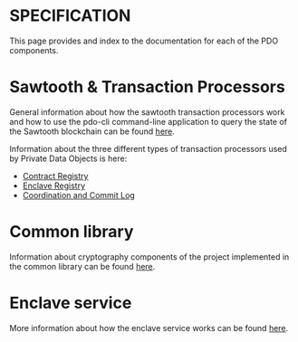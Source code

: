<!---
Licensed under Creative Commons Attribution 4.0 International License
https://creativecommons.org/licenses/by/4.0/
--->
# SPECIFICATION

This page provides and index to the documentation for each of the PDO
components.

# Sawtooth & Transaction Processors

General information about how the sawtooth transaction processors work and how
to use the pdo-cli command-line application to query the state of the Sawtooth
blockchain can be found [here](sawtooth/docs/USAGE.md).

Information about the three different types of transaction processors used by
Private Data Objects is here:
- [Contract Registry](sawtooth/docs/cregistry.md)
- [Enclave Registry](sawtooth/docs/eregistry.md)
- [Coordination and Commit Log](sawtooth/docs/ccl.md)

# Common library

Information about cryptography components of the project implemented in the
common library can be found [here](common/docs/crypto.md).

# Enclave service

More information about how the enclave service works can be found
[here](eservice/docs/eservice.md).
